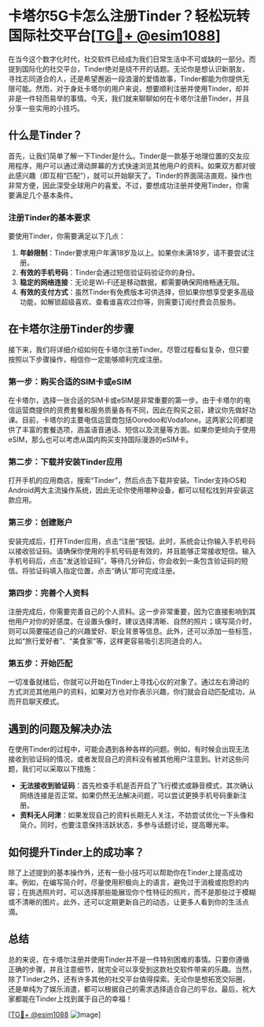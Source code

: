 # 卡塔尔5G卡怎么注册Tinder？轻松玩转国际社交平台[[TG💪+ @esim1088](https://t.me/s/esim1088)]

在当今这个数字化时代，社交软件已经成为我们日常生活中不可或缺的一部分。而提到国际化的社交平台，Tinder绝对是绕不开的话题。无论你是想认识新朋友、寻找志同道合的人，还是希望邂逅一段浪漫的爱情故事，Tinder都能为你提供无限可能。然而，对于身处卡塔尔的用户来说，想要顺利注册并使用Tinder，却并非是一件轻而易举的事情。今天，我们就来聊聊如何在卡塔尔注册Tinder，并且分享一些实用的小技巧。

## 什么是Tinder？

首先，让我们简单了解一下Tinder是什么。Tinder是一款基于地理位置的交友应用程序，用户可以通过滑动屏幕的方式快速浏览其他用户的资料。如果双方都对彼此感兴趣（即互相“匹配”），就可以开始聊天了。Tinder的界面简洁直观，操作也非常方便，因此深受全球用户的喜爱。不过，要想成功注册并使用Tinder，你需要满足几个基本条件。

### 注册Tinder的基本要求

要使用Tinder，你需要满足以下几点：

1. **年龄限制**：Tinder要求用户年满18岁及以上。如果你未满18岁，请不要尝试注册。
2. **有效的手机号码**：Tinder会通过短信验证码验证你的身份。
3. **稳定的网络连接**：无论是Wi-Fi还是移动数据，都需要确保网络畅通无阻。
4. **有效的支付方式**：虽然Tinder有免费版本可供选择，但如果你想享受更多高级功能，如解锁超级喜欢、查看谁喜欢过你等，则需要订阅付费会员服务。

## 在卡塔尔注册Tinder的步骤

接下来，我们将详细介绍如何在卡塔尔注册Tinder。尽管过程看似复杂，但只要按照以下步骤操作，相信你一定能够顺利完成注册。

### 第一步：购买合适的SIM卡或eSIM

在卡塔尔，选择一张合适的SIM卡或eSIM是非常重要的第一步。由于卡塔尔的电信运营商提供的资费套餐和服务质量各有不同，因此在购买之前，建议你先做好功课。目前，卡塔尔的主要电信运营商包括Ooredoo和Vodafone。这两家公司都提供了丰富的套餐选项，涵盖语音通话、短信以及流量等方面。如果你更倾向于使用eSIM，那么也可以考虑从国内购买支持国际漫游的eSIM卡。

### 第二步：下载并安装Tinder应用

打开手机的应用商店，搜索“Tinder”，然后点击下载并安装。Tinder支持iOS和Android两大主流操作系统，因此无论你使用哪种设备，都可以轻松找到并安装这款应用。

### 第三步：创建账户

安装完成后，打开Tinder应用，点击“注册”按钮。此时，系统会让你输入手机号码以接收验证码。请确保你使用的手机号码是有效的，并且能够正常接收短信。输入手机号码后，点击“发送验证码”，等待几分钟后，你会收到一条包含验证码的短信。将验证码填入指定位置，点击“确认”即可完成注册。

### 第四步：完善个人资料

注册完成后，你需要完善自己的个人资料。这一步非常重要，因为它直接影响到其他用户对你的好感度。在设置头像时，建议选择清晰、自然的照片；填写简介时，则可以简要描述自己的兴趣爱好、职业背景等信息。此外，还可以添加一些标签，比如“旅行爱好者”、“美食家”等，这样更容易吸引志同道合的人。

### 第五步：开始匹配

一切准备就绪后，你就可以开始在Tinder上寻找心仪的对象了。通过左右滑动的方式浏览其他用户的资料，如果对方也对你表示兴趣，你们就会自动匹配成功，从而开启聊天模式。

## 遇到的问题及解决办法

在使用Tinder的过程中，可能会遇到各种各样的问题。例如，有时候会出现无法接收到验证码的情况，或者发现自己的资料没有被其他用户注意到。针对这些问题，我们可以采取以下措施：

- **无法接收到验证码**：首先检查手机是否开启了飞行模式或静音模式，其次确认网络连接是否正常。如果仍然无法解决问题，可以尝试更换手机号码重新注册。
- **资料无人问津**：如果发现自己的资料长期无人关注，不妨尝试优化一下头像和简介。同时，也要注意保持活跃状态，多参与话题讨论，提高曝光率。

## 如何提升Tinder上的成功率？

除了上述提到的基本操作外，还有一些小技巧可以帮助你在Tinder上提高成功率。例如，在编写简介时，尽量使用积极向上的语言，避免过于消极或抱怨的内容；在挑选照片时，可以选择那些能展现你个性特征的照片，而不是那些过于模糊或不清晰的图片。此外，还可以定期更新自己的动态，让更多人看到你的生活点滴。

## 总结

总的来说，在卡塔尔注册并使用Tinder并不是一件特别困难的事情。只要你遵循正确的步骤，并且注意细节，就完全可以享受到这款社交软件带来的乐趣。当然，除了Tinder之外，还有许多其他的社交平台值得探索。无论你是想拓宽交际圈，还是单纯为了娱乐消遣，都可以根据自己的需求选择适合自己的平台。最后，祝大家都能在Tinder上找到属于自己的幸福！

[[TG💪+ @esim1088](https://t.me/s/esim1088) ![Image](https://i.postimg.cc/4NQfJmqS/Snipaste-2025-05-13-00-14-12.png)]